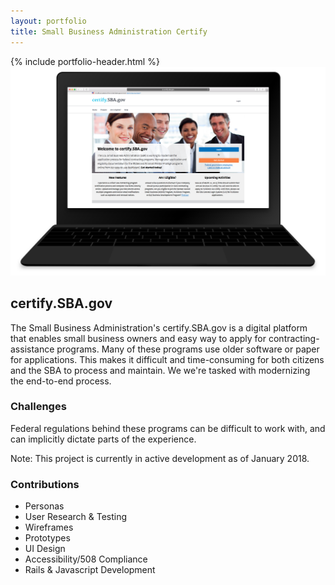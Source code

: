 ```yaml
---
layout: portfolio
title: Small Business Administration Certify
---
```

<div class="portfolio-item">
  <section>
  {% include portfolio-header.html %}
    <img src="/assets/img/portfolio/certify.png" alt="" class="thumb">
    <h1>certify.SBA.gov</h1>
    <p>The Small Business Administration's certify.SBA.gov is a digital platform that enables small business owners and easy way to apply for contracting-assistance programs. Many of these programs use older software or paper for applications. This makes it difficult and time-consuming for both citizens and the SBA to process and maintain. We we're tasked with modernizing the end-to-end process.</p>
    <div class="challenges">
      <div class="column--heavy">
        <h3>Challenges</h3>
        <p>Federal regulations behind these programs can be difficult to work with, and can implicitly dictate parts of the experience.</p>
        <p>Note: This project is currently in active development as of January 2018.</p>
      </div>
      <div>
        <h3>Contributions</h3>
        <ul>
          <li>Personas</li>
          <li>User Research & Testing</li>
          <li>Wireframes</li>
          <li>Prototypes</li>
          <li>UI Design</li>
          <li>Accessibility/508 Compliance</li>
          <li>Rails & Javascript Development</li>
        </ul>
      </div>
    </div>
  </section>
</div>
